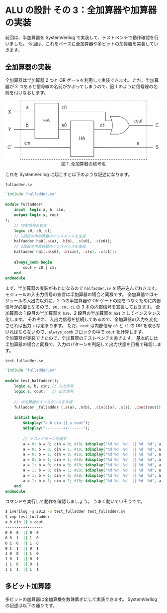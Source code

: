# ALU の設計 その 3：全加算器や加算器の実装

前回は、半加算器を SystemVerilog で実装して、テストベンチで動作確認を行いました。
今回は、これをベースに全加算器や多ビットの加算器を実装していきます。

## 全加算器の実装

全加算器は半加算器 2 つと OR ゲートを利用して実装できます。
ただ、半加算器が 2 つあると信号線の名前がかぶってしまうので、図 1 のように信号線の名前を付けなおします。

<div align="center">
    <img src="../images/full_adder_implementation.drawio.png" width=600>
    <figcaption>図 1. 全加算器の信号名</figcaption>
</div>

これを SystemVerilog に起こすと以下のような記述になります。

`fulladder.sv`

```systemverilog
`include "halfadder.sv"

module fulladder(
    input  logic a, b, cin,
    output logic s, cout
);
    // 内部信号の宣言
    logic s0, c0, c1;
    // 1段目の半加算器のインスタンスを生成
    halfadder ha0(.a(a), .b(b), .s(s0), .c(c0));
    // 2段目の半加算器のインスタンスを生成
    halfadder ha1(.a(s0), .b(cin), .s(s), .c(c1));

    always_comb begin
        cout = c0 | c1;
    end
endmodule
```

まず、半加算器の実装がもとになるので `halfadder.sv` を読み込んでおきます。
モジュールの入出力信号の宣言は半加算器の場合と同様です。
全加算器ではモジュールの入出力以外に、2 つの半加算器や OR ゲートの間をつなぐために内部信号が必要となるので、`s0`、`c0`、`c1` の 3 本の内部信号を宣言しておきます。
全加算器の 1 段目の半加算器を `ha0`、2 段目の半加算器を `ha1` としてインスタンス化します。
それぞれ、入出力信号を接続してあるので、全加算器の入力を変化させれば出力 `s` は定まります。
ただ、`cout` は内部信号 `c0` と `c1` の OR を取らなければならないので、`always_comb` ブロックの中で `cout` を計算します。  
全加算器が実装できたので、全加算器のテストベンチを書きます。
基本的には半加算器の場合と同様で、入力のパターンを列記して出力状態を目視で確認します。

`test_fulladder.sv`

```systemverilog
`include "fulladder.sv"

module test_halfadder();
    logic a, b, cin; // 入力信号
    logic s, cout;   // 出力信号

    // 半加算器のインスタンスを作成
    fulladder _fulladder (.a(a), .b(b), .cin(cin), .s(s), .cout(cout));

    initial begin
        $display("a b cin || s cout");
        $display("--------++-------");

        // テストパターンを試す
        a = 0; b = 0; cin = 0; #10; $display("%d %d  %d  || %d  %d", a, b, cin, s, cout);
        a = 0; b = 0; cin = 1; #10; $display("%d %d  %d  || %d  %d", a, b, cin, s, cout);
        a = 0; b = 1; cin = 0; #10; $display("%d %d  %d  || %d  %d", a, b, cin, s, cout);
        a = 0; b = 1; cin = 1; #10; $display("%d %d  %d  || %d  %d", a, b, cin, s, cout);
        a = 1; b = 0; cin = 0; #10; $display("%d %d  %d  || %d  %d", a, b, cin, s, cout);
        a = 1; b = 0; cin = 1; #10; $display("%d %d  %d  || %d  %d", a, b, cin, s, cout);
        a = 1; b = 1; cin = 0; #10; $display("%d %d  %d  || %d  %d", a, b, cin, s, cout);
        a = 1; b = 1; cin = 1; #10; $display("%d %d  %d  || %d  %d", a, b, cin, s, cout);
    end
endmodule
```

コマンドを実行して動作を確認しましょう。
うまく動いていそうです。

```bash
$ iverilog -g 2012 -o test_fulladder test_fulladder.sv
$ vvp test_fulladder
a b cin || s cout
--------++-------
0 0  0  || 0  0
0 0  1  || 1  0
0 1  0  || 1  0
0 1  1  || 0  1
1 0  0  || 1  0
1 0  1  || 0  1
1 1  0  || 0  1
1 1  1  || 1  1
```

## 多ビット加算器

多ビットの加算器は全加算機を数珠繋ぎにして実装できます。
SystemVerilog の記述は以下の通りです。
